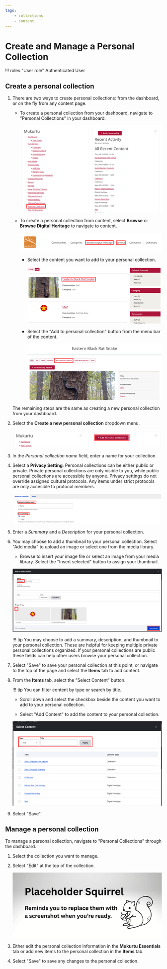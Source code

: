 ```yaml
---
tags:
    - collections
    - content
---
```

# Create and Manage a Personal Collection

!!! roles "User role"
    Authenticated User

## Create a personal collection

1. There are two ways to create personal collections: from the dashboard, or on the fly from any content page.

    - To create a personal collection from your dashboard, navigate to "Personal Collections" in your dashboard. 

        ![Screenshot of the dashboard with the personal collections link highlighted.](../_embeds/personalcollectiondashboard1.png)

    - To create a personal collection from content, select **Browse** or **Browse Digital Heritage** to navigate to content. 

        ![Screenshot of the front page with Browse and Browse Digital Heritage highlighted.](../_embeds/personalcollection.png)

        - Select the content you want to add to your personal collection.

            ![Screenshot of content items with the Eastern black rat snake digital heritage item highlighted.](../_embeds/personalcollection.5.png)

        - Select the "Add to personal collection" button from the menu bar of the content.

            ![Screenshot of a content item with the Add to personal collection button highlighted.](../_embeds/personalcollection1.png)

    The remaining steps are the same as creating a new personal collection from your dashboard. 

2. Select the **Create a new personal collection** dropdown menu. 

    ![Screenshot of the dashboard on one side with the Add to personal collection section on the other, with the add to personal collection button highlighted.](../_embeds/personalcollectiondashboard2.png)

3. In the *Personal collection name* field, enter a name for your collection.
4. Select a **Privacy Setting**. Personal collections can be either public or private. Private personal collections are only visible to you, while public personal collections are accessible by anyone. Privacy settings do not override assigned cultural protocols. Any items under strict protocols are only accesible to protocol members.

    ![Screenshot of the personal collections creation page with the Personal collection name and Privacy settings fields highlighted.](../_embeds/personalcollectiondashboard3.png)

5. Enter a *Summary* and a *Description* for your personal collection. 
6. You may choose to add a thumbnail to your personal collection. Select "Add media" to upload an image or select one from the media library.

    - Browse to insert your image file or select an image from your media library. Select the "Insert selected" button to assign your thumbnail.

    ![Screenshot of the add media pop-up window with the browse button, a media checkbox, and the insert selected buttons highlighted.](../_embeds/personalcollectiondashboard4.png)

    !!! tip
        You may choose to add a summary, description, and thumbnail to your personal collection. These are helpful for keeping multiple private personal collections organized. If your personal collections are public these fields can help other users browse your personal collection.

7. Select "Save" to save your personal collection at this point, or navigate to the top of the page and select the **Items** tab to add content.
8. From the **Items** tab, select the "Select Content" button. 

    !!! tip 
        You can filter content by type or search by title.

    - Scroll down and select the checkbox beside the content you want to add to your personal collection.
   
    - Select "Add Content" to add the content to your personal collection.

    ![Screenshot of the Add content pop-up window with the type and title search options highlighted.](../_embeds/personalcollectiondashboard5.png)

9. Select "Save".

## Manage a personal collection

To manage a personal collection, navigate to "Personal Collections" through the dashboard. 

1. Select the collection you want to manage.
2. Select "Edit" at the top of the collection. 

    ![Screenshot of a collection page with the Edit button highlighted.](../_embeds/placeholderscreenshot.png)

3. Either edit the personal collection information in the **Mukurtu Essentials** tab or add new items to the personal collection in the **Items** tab.
4. Select "Save" to save any changes to the personal collection.
